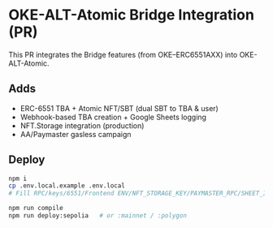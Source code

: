 # OKE-ALT-Atomic Bridge Integration (PR)

This PR integrates the Bridge features (from OKE–ERC6551AXX) into OKE-ALT-Atomic.

## Adds
- ERC-6551 TBA + Atomic NFT/SBT (dual SBT to TBA & user)
- Webhook-based TBA creation + Google Sheets logging
- NFT.Storage integration (production)
- AA/Paymaster gasless campaign

## Deploy
```bash
npm i
cp .env.local.example .env.local
# Fill RPC/keys/6551/Frontend ENV/NFT_STORAGE_KEY/PAYMASTER_RPC/SHEET_ID

npm run compile
npm run deploy:sepolia   # or :mainnet / :polygon
```
